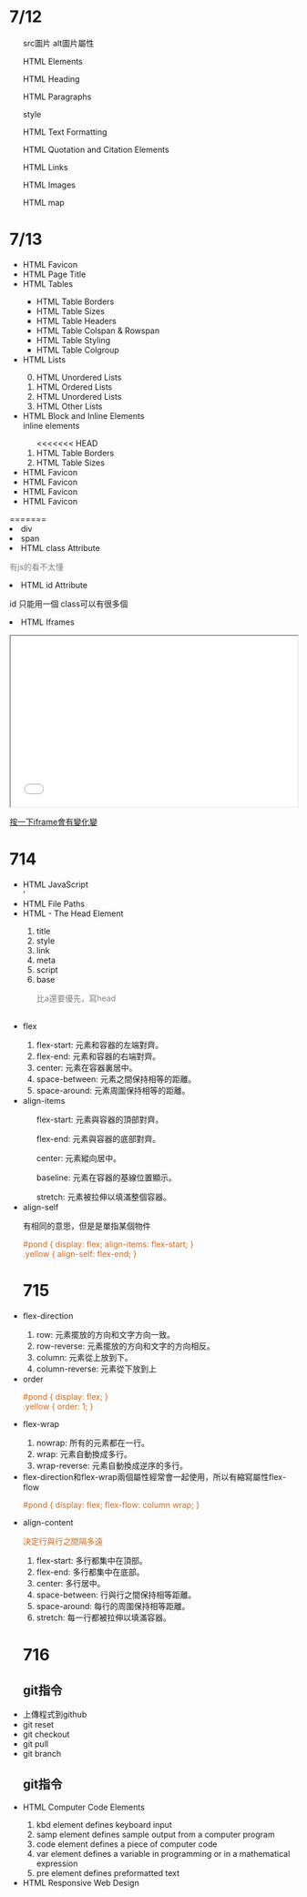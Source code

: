   
  <h1>7/12</h1>
  
  
  <ul>
    <p>src圖片  alt圖片屬性</p>
    <p>HTML Elements</p>
    <p> HTML Heading</p>
    <p> HTML Paragraphs</p>
    <p> style</p>
    <p> HTML Text Formatting</p>
    <p> HTML Quotation and Citation Elements</p>
    <p> HTML Links</p>    
    <p> HTML Images</p>    
    <p> HTML map</p>

  </ul>
  
 
 <h1>7/13</h1>
 
 <ul>
  <li>HTML Favicon</li>
  <li>HTML Page Title</li>
  <li>HTML Tables</li>
    <ol style="list-style-type:square;">
    <li>HTML Table Borders</li>
    <li>HTML Table Sizes</li>
    <li>HTML Table Headers</li>
    <li>HTML Table Colspan & Rowspan</li>
    <li> HTML Table Styling</li>
    <li>HTML Table Colgroup</li>
    </ol> 
  <li>HTML Lists</li>
    <ol  type="1" start="0">
    <li>HTML Unordered Lists</li>
    <li>HTML Ordered Lists</li>
    <li>HTML Unordered Lists</li>
    <li>HTML Other Lists</li>
      </ol>
  <li>HTML Block and Inline Elements</li>
  inline elements
  <ol>
<<<<<<< HEAD
  <li>HTML Table Borders</li>
  <li>HTML Table Sizes</li>
   </ol> 
<li>HTML Favicon</li>
<li>HTML Favicon</li>
<li>HTML Favicon</li>
<li>HTML Favicon</li>

 </ul>
=======
    <li>div</li>
    <li>span</li>
  </ol>
  
  <li>HTML class Attribute</li>
    <p style=color:gray >有js的看不太懂</p>
  <li>HTML id Attribute</li>
    <p>id 只能用一個 class可以有很多個</p>
  <li>HTML Iframes</li>

  <p>   
  <iframe src="demo_iframe.htm" name="iframe_a" height="300px" width="100%" title="Iframe Example"></iframe>

  <p><a href="https://ithelp.ithome.com.tw/articles/10259782" target="iframe_a" >按一下iframe會有變化變</a></p>            
  </p>

 </ul>


 <h1>714</h1>
<ul>
<li> HTML JavaScript</li>'
<li>HTML File Paths</li>
<li> HTML - The Head Element  </li>
  <ol>
    <li>title</li>
    <li>style</li>
    <li>link</li>
    <li>meta</li>
    <li>script</li>
    <li>base</li>
    <p style=color:gray>比a還要優先，寫head</p>
  </ol>
  <br>


<li>flex</li>
<ol>
<li>flex-start: 元素和容器的左端對齊。</li>
<li>  flex-end: 元素和容器的右端對齊。 </li>
<li>  center: 元素在容器裏居中。 </li>
<li>  space-between: 元素之間保持相等的距離。 </li>
<li>  space-around: 元素周圍保持相等的距離。 </li>
</ol>



<li >align-items</li>


<ol>flex-start: 元素與容器的頂部對齊。</ol>
<ol>flex-end: 元素與容器的底部對齊。</ol>
<ol>center: 元素縱向居中。</ol>
<ol>baseline: 元素在容器的基線位置顯示。</ol>
<ol>stretch: 元素被拉伸以填滿整個容器。</ol>

<li>align-self</li>
<p>有相同的意思，但是是單指某個物件</p>
<p style=color:chocolate>
#pond {
  display: flex;
  align-items: flex-start;
}
<br>
.yellow {
align-self: flex-end;
}
</p>

<h1>715</h1>

<li >flex-direction</li>

<ol  type="1" start="1">
  <li>row: 元素擺放的方向和文字方向一致。</li>
  <li>row-reverse: 元素擺放的方向和文字的方向相反。</li>
  <li>column: 元素從上放到下。</li>
  <li>column-reverse: 元素從下放到上</li>
</ol>
<li>order</li>
<p style=color:chocolate>
#pond {
  display: flex;
}
<br>
.yellow {
order: 1;
}
</p>

<li>flex-wrap</li>
<ol>

<li>nowrap: 所有的元素都在一行。</li>
<li>wrap: 元素自動換成多行。</li>
<li>wrap-reverse: 元素自動換成逆序的多行。</li>
</ol>

<li>
flex-direction和flex-wrap兩個屬性經常會一起使用，所以有縮寫屬性flex-flow
<p style=color:chocolate>
#pond {
  display: flex;
flex-flow: column wrap;
}
</p>
</li>

<li>align-content</li>
<p style=color:chocolate>決定行與行之間隔多遠</p>

<ol  style="list-style-type:nember;">

  <li>flex-start: 多行都集中在頂部。</li>
  <li>flex-end: 多行都集中在底部。</li>
  <li>center: 多行居中。</li>
  <li>space-between: 行與行之間保持相等距離。</li>
  <li>space-around: 每行的周圍保持相等距離。</li>
  <li>stretch: 每一行都被拉伸以填滿容器。</li>

</ol>


<h1>716</h1>

<h2>git指令</h2>
  <li>上傳程式到github</li>
  <li>git reset</li>
  <li>git checkout</li>
  <li>git pull</li>
  <li>git branch</li>

<h2>git指令</h2>

<li>HTML Computer Code Elements</li>

  <ol>
    <li>kbd element defines keyboard input  </li>
    <li>samp element defines sample output from a computer program</li>
    <li>code element defines a piece of computer code</li>
    <li>var element defines a variable in programming or in a mathematical expression</li>
    <li>pre element defines preformatted text</li>
  </ol>  

<li>HTML Responsive Web Design</li>
  
